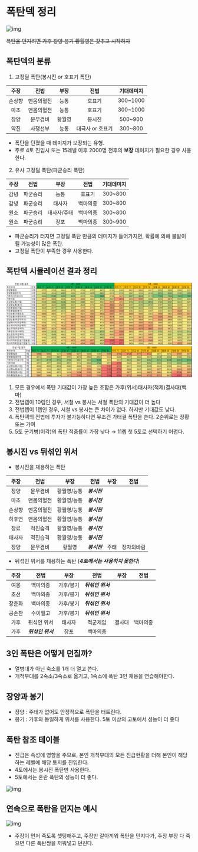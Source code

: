 # 폭탄덱 정리

![img](./../05.img/폭탄덱_header.jpg)

~~폭탄을 던지려면 가후 장양 봉기 황월영은 갖추고 시작하자~~

## 폭탄덱의 분류

1) 고정딜 폭탄(봉시진 or 호표기 폭탄)

|주장|전법|부장|전법|기대데미지|
|:---:|:---:|:---:|:---:|:---:|
|손상향|맨몸의혈전|능통|호표기|300~1000|
|마초|맨몸의혈전|능통|호표기|300~1000|
|장양|문무겸비|황월영|봉시진|500~900|
|악진|사쟁선부|능통|대극사 or 호표기|300~800|

- 폭탄을 던졌을 때 데미지가 보장되는 유형.
- 주로 4토 진입시 또는 15레벨 이후 2000명 전후의 __보장__ 데미지가 필요한 경우 사용한다.

2) 유사 고정딜 폭탄(파군승리 폭탄)

|주장|전법|부장|전법|기대데미지|
|:---:|:---:|:---:|:---:|:---:|
|감녕|파군승리|능통|호표기|300~800|
|감녕|파군승리|태사자|백마의종|300~800|
|원소|파군승리|태사자/주태|백마의종|300~800|
|원소|파군승리|장포|백마의종|300~900|

- 파군승리가 터지면 고정딜 폭탄 만큼의 데미지가 들어가지면, 확률에 의해 불발이 될 가능성이 많은 폭탄.
- 고정딜 폭탄이 부족한 경우 사용한다.



## 폭탄덱 시뮬레이션 결과 정리
![img](./../05.img/폭탄10렙.png)
![img](./../05.img/폭탄1렙.png)
1) 모든 경우에서 폭탄 기대값이 가장 높은 조합은 가후(위서)태사자(적제)결사대(백마)
2) 전법렙이 10렙인 경우, 서철 vs 봉시는 서철 폭탄의 기대값이 더 높다
3) 전법렙이 1렙인 경우, 서철 vs 봉시는 큰 차이가 없다. 하지만 기대값도 낮다.
4) 폭탄덱의 전법에 투자가 불가능하다면 무조건 가태결 폭탄을 쓴다. 2순위로는 장황 또는 가여
5) 5토 군기병(이각)의 폭탄 적중률이 가장 낮다 → 11렙 첫 5토로 선택하기 어렵다.

## 봉시진 vs 뒤섞인 위서

* 봉시진을 채용하는 폭탄

|주장|전법|부장|전법|부장|전법|
|:---:|:---:|:---:|:---:|:---:|:---:|
|장양|문무겸비|황월영/능통|___봉시진___|||
|마초|맨몸의혈전|황월영/능통|___봉시진___|||
|손상향|맨몸의혈전|황월영/능통|___봉시진___|||
|하후연|맨몸의혈전|황월영/능통|___봉시진___|||
|장료|적진습격|황월영/능통|___봉시진___|||
|태사자|적진습격|황월영/능통|___봉시진___|||
|장양|문무겸비|황월영|___봉시진___|주태|장자의바람|

* 뒤섞인 위서를 채용하는 폭탄 (___4토에서는 사용하지 못한다___)

|주장|전법|부장|전법|부장|전법|
|:---:|:---:|:---:|:---:|:---:|:---:|
|여몽|백마의종|가후/봉기|___뒤섞인 위서___|||
|초선|백마의종|가후/봉기|___뒤섞인 위서___|||
|장춘화|백마의종|가후/봉기|___뒤섞인 위서___|||
|공손찬|수이필고|가후/봉기|___뒤섞인 위서___|||
|가후|뒤섞인 위서|태사자|적군제압|결사대|백마의종|
|가후|___뒤섞인 위서___|장포|백마의종|||

## 3인 폭탄은 어떻게 던질까?

* 열병대가 아닌 숙소를 1개 더 열고 쓴다.
* 개척부대를 2숙소/3숙소로 옮기고, 1숙소에 폭탄 3인 채용을 연습해야한다.

## 장양과 봉기

* 장양 : 주태가 없어도 안정적으로 폭탄을 터트린다.
* 봉기 : 가후와 동일하게 위서를 사용한다. 5토 이상의 고토에서 성능이 더 좋다

## 폭탄 참조 테이블

* 진급은 속성에 영향을 주므로, 본인 개척부대의 모든 진급현황을 더해 본인이 해당하는 레벨에 해당 토지를 진입한다.
* 4토에서는 봉시진 폭탄만 사용한다.
* 5토에서는 혼란 폭탄의 성능이 더 좋다.

![img](./../05.img/폭탄목표.png)


## 연속으로 폭탄을 던지는 예시

![img](./../05.img/폭탄적용과정.jpg)

* 주장이 먼저 죽도록 셋팅해주고, 주장만 갈아끼워 폭탄을 던지다가, 주장 부장 다 죽으면 다른 폭탄쌍을 끼워넣고 던진다.